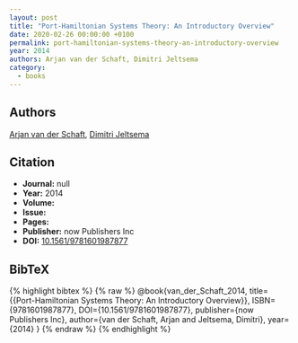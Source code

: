 ```yaml
---
layout: post
title: "Port-Hamiltonian Systems Theory: An Introductory Overview"
date: 2020-02-26 00:00:00 +0100
permalink: port-hamiltonian-systems-theory-an-introductory-overview
year: 2014
authors: Arjan van der Schaft, Dimitri Jeltsema
category:
  - books
---
```

 
## Authors
[Arjan van der Schaft](authors/arjan_van_der_schaft), [Dimitri Jeltsema](authors/dimitri_jeltsema)
 
## Citation
- **Journal:** null
- **Year:** 2014
- **Volume:** 
- **Issue:** 
- **Pages:** 
- **Publisher:** now Publishers Inc
- **DOI:** [10.1561/9781601987877](https://doi.org/10.1561/9781601987877)
 
## BibTeX
{% highlight bibtex %}
{% raw %}
@book{van_der_Schaft_2014,
  title={{Port-Hamiltonian Systems Theory: An Introductory Overview}},
  ISBN={9781601987877},
  DOI={10.1561/9781601987877},
  publisher={now Publishers Inc},
  author={van der Schaft, Arjan and Jeltsema, Dimitri},
  year={2014}
}
{% endraw %}
{% endhighlight %}
 
